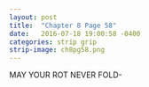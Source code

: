 ```yaml
---
layout: post
title:  "Chapter 8 Page 58"
date:   2016-07-18 19:00:58 -0400
categories: strip grip
strip-image: ch8pg58.png
---
```

MAY YOUR ROT NEVER FOLD-
